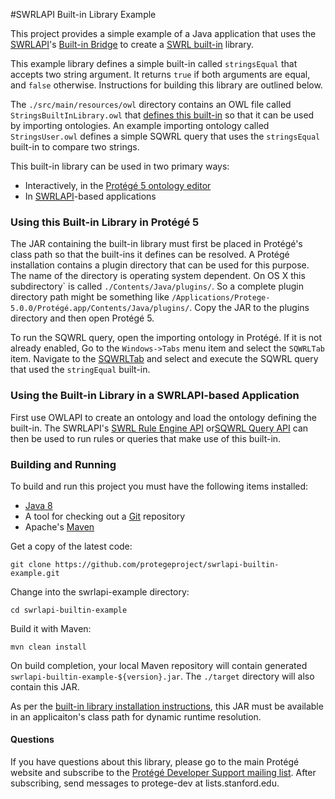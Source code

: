 #SWRLAPI Built-in Library Example

This project provides a simple example of a Java application that uses the [SWRLAPI](https://github.com/protegeproject/swrlapi/wiki)'s [Built-in Bridge](https://github.com/protegeproject/swrlapi/wiki/SWRLBuiltInBridge)
to create a [SWRL built-in](https://github.com/protegeproject/swrlapi/wiki/SWRLBuiltInFAQ) library. 

This example library defines a simple built-in called ```stringsEqual``` that accepts two string argument. 
It returns ```true``` if both arguments are equal, and ```false``` otherwise. 
Instructions for building this library are outlined below.

The ```./src/main/resources/owl``` directory contains an OWL file called ```StringsBuiltInLibrary.owl```
that [defines this built-in](https://github.com/protegeproject/swrlapi/wiki/SWRLBuiltInBridge#defining-built-ins-in-owl) so that it can be used by importing ontologies. 
An example importing ontology called ```StringsUser.owl``` defines a simple SQWRL query that uses the
```stringsEqual``` built-in to compare two strings.

This built-in library can be used in two primary ways:

* Interactively, in the [Protégé 5 ontology editor](http://protege.stanford.edu/)
* In [SWRLAPI](https://github.com/protegeproject/swrlapi/wiki)-based applications

### Using this Built-in Library in Protégé 5

The JAR containing the built-in library must first be placed in Protégé's class path so
that the built-ins it defines can be resolved.
A Protégé installation contains a plugin directory that can be used for this purpose.
The name of the directory is operating system dependent.
On OS X this subdirectory` is called ```./Contents/Java/plugins/```.
So a complete plugin directory path might be something like
```/Applications/Protege-5.0.0/Protégé.app/Contents/Java/plugins/```.
Copy the JAR to the plugins directory and then open Protégé 5.

To run the SQWRL query, open the importing ontology in Protégé.
If it is not already enabled, Go to the ```Windows->Tabs``` menu item and select the ```SQWRLTab``` item.
Navigate to the [SQWRLTab](https://github.com/protegeproject/swrlapi/wiki/SQWRLQueryTab) and select
and execute the SQWRL query that used the ```stringEqual``` built-in.

### Using the Built-in Library in a SWRLAPI-based Application

First use OWLAPI to create an ontology and load the ontology defining the built-in.
The SWRLAPI's [SWRL Rule Engine API](https://github.com/protegeproject/swrlapi/wiki#SWRL_Rule_Engine_API) 
or[SQWRL Query API](https://github.com/protegeproject/swrlapi/wiki#SQWRL_Query_API)
can then be used to run rules or queries that make use of this built-in.

### Building and Running

To build and run this project you must have the following items installed:

+ [Java 8](http://www.oracle.com/technetwork/java/javase/downloads/index.html)
+ A tool for checking out a [Git](http://git-scm.com/) repository
+ Apache's [Maven](http://maven.apache.org/index.html)

Get a copy of the latest code:

    git clone https://github.com/protegeproject/swrlapi-builtin-example.git 

Change into the swrlapi-example directory:

    cd swrlapi-builtin-example

Build it with Maven:

    mvn clean install

On build completion, your local Maven repository will contain generated ```swrlapi-builtin-example-${version}.jar```.
The ```./target``` directory will also contain this JAR.

As per the [built-in library installation instructions](https://github.com/protegeproject/swrlapi/wiki/SWRLBuiltInBridge#Loading_a_Builtin_Implementation_Class_at_Runtime), this JAR must be available in an applicaiton's class path for dynamic runtime resolution.

#### Questions

If you have questions about this library, please go to the main
Protégé website and subscribe to the [Protégé Developer Support
mailing list](http://protege.stanford.edu/support.php#mailingListSupport).
After subscribing, send messages to protege-dev at lists.stanford.edu.
